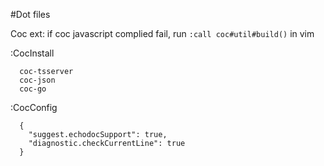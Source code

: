 #Dot files

Coc ext: 
if coc javascript complied fail, run `:call coc#util#build()` in vim

:CocInstall
```
  coc-tsserver
  coc-json
  coc-go
```

:CocConfig
```
  {
    "suggest.echodocSupport": true,
    "diagnostic.checkCurrentLine": true
  }
```

